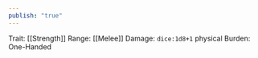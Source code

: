 ```yaml
---
publish: "true"
---
```


Trait: [[Strength]]
Range: [[Melee]]
Damage: `dice:1d8+1` physical
Burden: One-Handed
